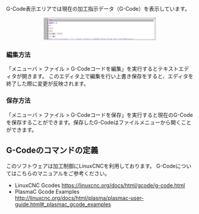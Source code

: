 G-Code表示エリアでは現在の加工指示データ（G-Code）を表示しています。

<p align="center">
<img alt="SmartScreen" src="../images/areas/area_gcode.png" style="width:60%">
</p>

### 編集方法
「メニューバ > ファイル > G-Codeコードを編集」を実行するとテキストエディタが開きます。
このエディタ上で編集を行い上書き保存をすると、エディタを終了した際に変更が反映されます。

### 保存方法
「メニューバ > ファイル > G-Codeコードを保存」を実行すると現在のG-Codeを保存することができます。保存したG-Codeはファイルメニューから開くことができます。


## G-Codeのコマンドの定義
このソフトウェアは加工制御にLinuxCNCを利用しております。
G-Codeについてはこちらのマニュアルをご参考ください。
- LinuxCNC Gcodes
https://linuxcnc.org/docs/html/gcode/g-code.html
- PlasmaC Gcode Examples
http://linuxcnc.org/docs/html/plasma/plasmac-user-guide.html#_plasmac_gcode_examples



